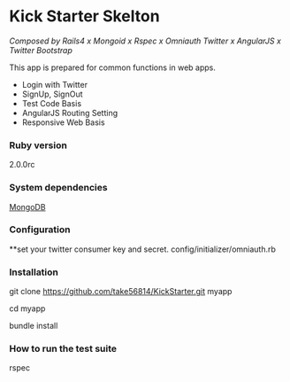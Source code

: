 Kick Starter Skelton 
====================
*Composed by Rails4 x Mongoid x Rspec x Omniauth Twitter x AngularJS x Twitter Bootstrap*


This app is prepared for common functions in web apps.
* Login with Twitter
* SignUp, SignOut
* Test Code Basis
* AngularJS Routing Setting
* Responsive Web Basis

### Ruby version
  2.0.0rc

### System dependencies
  [MongoDB](http://www.mongodb.org/)

### Configuration
**set your twitter consumer key and secret.
  config/initializer/omniauth.rb

### Installation

  git clone https://github.com/take56814/KickStarter.git myapp

  cd myapp

  bundle install


### How to run the test suite
  rspec

